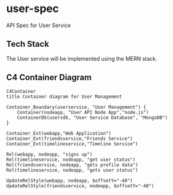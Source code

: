 # user-spec
API Spec for User Service

## Tech Stack

The User service will be implemented using the MERN stack.

## C4 Container Diagram

```mermaid
C4Container
title Container diagram for User Management

Container_Boundary(userservice, "User Management") {
    Container(nodeapp, "User API Node App","node.js")
    ContainerDb(usersdb, "User Service Database", "MongoDB")
}

Container_Ext(webapp,"Web Application")
Container_Ext(friendsservice,"Friends Service")
Container_Ext(timelineservice,"Timeline Service")

Rel(webapp, nodeapp, "signs up")
Rel(timelineservice, nodeapp, "get user status")
Rel(friendsservice, nodeapp, "gets profile data")
Rel(timelineservice, nodeapp, "gets user status")

UpdateRelStyle(webapp, nodeapp, $offsetY="-40")
UpdateRelStyle(friendsservice, nodeapp, $offsetY="-40")
```

